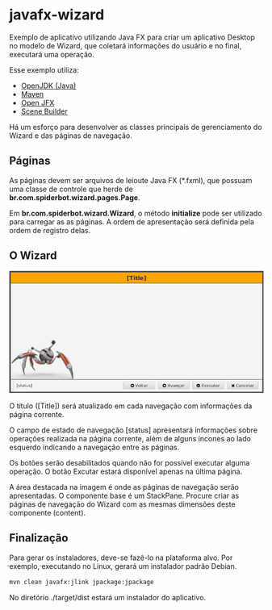 # javafx-wizard

Exemplo de aplicativo utilizando Java FX para criar um aplicativo Desktop no modelo de Wizard, que coletará informações do usuário e no final, executará uma operação.

Esse exemplo utiliza:

* [OpenJDK (Java)](https://openjdk.java.net/)
* [Maven](https://maven.apache.org/)
* [Open JFX](https://openjfx.io/)
* [Scene Builder](https://gluonhq.com/products/scene-builder/)

Há um esforço para desenvolver as classes principais de gerenciamento do Wizard e das páginas de navegação.

## Páginas

As páginas devem ser arquivos de leioute Java FX (*.fxml), que possuam uma classe de controle que herde de **br.com.spiderbot.wizard.pages.Page**.

Em **br.com.spiderbot.wizard.Wizard**, o método **initialize** pode ser utilizado para carregar as as páginas. A ordem de apresentação será definida pela ordem de registro delas.

## O Wizard

![Wizard](./images/wizard.png "Formulári principal do aplicativo Wizard.")

O título ([Title]) será atualizado em cada navegação com informações da página corrente.

O campo de estado de navegação [status] apresentará informações sobre operações realizada na página corrente, além de alguns íncones ao lado esquerdo indicando a navegação entre as páginas.

Os botões serão desabilitados quando não for possível executar alguma operação. O botão Excutar estará disponível apenas na última página.

A área destacada na imagem é onde as páginas de navegação serão apresentadas. O componente base é um StackPane. Procure criar as páginas de navegação do Wizard com as mesmas dimensões deste componente (content).

## Finalização

Para gerar os instaladores, deve-se fazê-lo na plataforma alvo. Por exemplo, executando no Linux, gerará um instalador padrão Debian.

```bash
mvn clean javafx:jlink jpackage:jpackage
```

No diretório ./target/dist estará um instalador do aplicativo.
